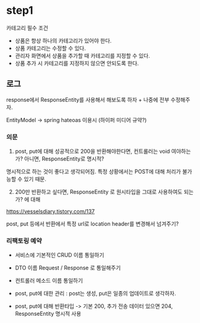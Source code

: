 # step1

카테고리 필수 조건

- 상품은 항상 하나의 카테고리가 있어야 한다.
- 상품 카테고리는 수정할 수 있다.
- 관리자 화면에서 상품을 추가할 때 카테고리를 지정할 수 있다.
- 상품 추가 시 카테고리를 지정하지 않으면 안되도록 한다.

## 로그

response에서 ResponseEntity를 사용해서 해보도록 하자 + 나중에 전부 수정해주자.

EntityModel -> spring hateoas 이용시 (하이퍼 미디어 규약?)

### 의문

1. post, put에 대해 성공적으로 200을 반환해야한다면, 컨트롤러는 void 여야하는가? 아니면, ResponseEntity로 명시적?

명시적으로 하는 것이 좋다고 생각되어짐. 특정 상황에서는 POST에 대해 처리가 불가능할 수 있기 때문.

2. 200만 반환하고 싶다면, ResponseEntity 로 원시타입을 그대로 사용하여도 되는가? 에 대해

https://vesselsdiary.tistory.com/137

post, put 등에서 반환에서 특정 url로 location header를 변경해서 넘겨주기?


### 리팩토링 예약

- 서비스에 기본적인 CRUD 이름 통일하기

- DTO 이름 Request / Response 로 통일해주기

- 컨트롤러 메소드 이름 통일하기

- post, put에 대한 관리 : post는 생성, put은 일종의 업데이트로 생각하자.

- post, put에 대해 반환타입 -> 기본 200, 추가 전송 데이터 있으면 204, ResponseEntity 명시적 사용